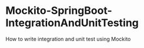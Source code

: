 # Mockito-SpringBoot-IntegrationAndUnitTesting
How to write integration and unit test using Mockito 
